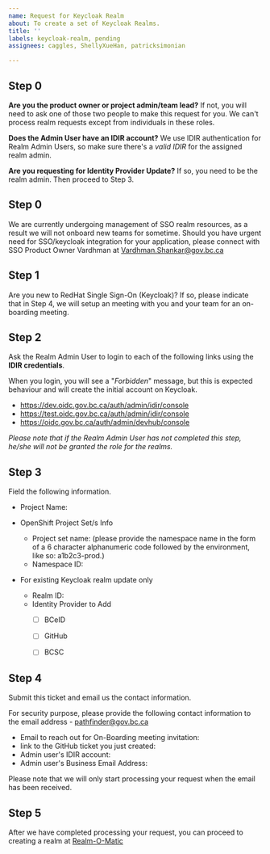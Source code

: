 ```yaml
---
name: Request for Keycloak Realm
about: To create a set of Keycloak Realms.
title: ''
labels: keycloak-realm, pending
assignees: caggles, ShellyXueHan, patricksimonian

---
```


## Step 0
**Are you the product owner or project admin/team lead?**
If not, you will need to ask one of those two people to make this request for you. 
We can't process realm requests except from individuals in these roles.

**Does the Admin User have an IDIR account?**
We use IDIR authentication for Realm Admin Users, so make sure there's a *valid IDIR* for the assigned realm admin.  

**Are you requesting for Identity Provider Update?**
If so, you need to be the realm admin. Then proceed to Step 3.

## Step 0
We are currently undergoing management of SSO realm resources, as a result we will not onboard new teams for sometime.
Should you have urgent need for SSO/keycloak integration for your application, please connect with SSO Product Owner Vardhman at Vardhman.Shankar@gov.bc.ca


## Step 1
Are you new to RedHat Single Sign-On (Keycloak)? 
If so, please indicate that in Step 4, we will setup an meeting with you and your team for an on-boarding meeting. 


## Step 2
Ask the Realm Admin User to login to each of the following links using the **IDIR credentials**.

When you login, you will see a "_Forbidden_" message, but this is expected behaviour and will create the initial account on Keycloak.

- https://dev.oidc.gov.bc.ca/auth/admin/idir/console
- https://test.oidc.gov.bc.ca/auth/admin/idir/console
- https://oidc.gov.bc.ca/auth/admin/devhub/console

_Please note that if the Realm Admin User has not completed this step, he/she will not be granted the role for the realms._


## Step 3
Field the following information.

* Project Name: 

* OpenShift Project Set/s Info
  - Project set name:  (please provide the namespace name in the form of a 6 character alphanumeric code followed by the environment, like so: a1b2c3-prod.)
  - Namespace ID:

* For existing Keycloak realm update only
  - Realm ID: 
  - Identity Provider to Add
    - [ ] BCeID
    - [ ] GitHub
    - [ ] BCSC


## Step 4
Submit this ticket and email us the contact information.

For security purpose, please provide the following contact information to the email address - pathfinder@gov.bc.ca

* Email to reach out for On-Boarding meeting invitation:
* link to the GitHub ticket you just created: 
* Admin user's IDIR account: 
* Admin user's Business Email Address: 

Please note that we will only start processing your request when the email has been received.


## Step 5
After we have completed processing your request, you can proceed to creating a realm at [Realm-O-Matic](https://realm-o-matic.developer.gov.bc.ca)
